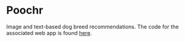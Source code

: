 # Poochr
Image and text-based dog breed recommendations. The code for the associated web app is found [here](https://www.github.com/aawiegel/PoochrFlask).
